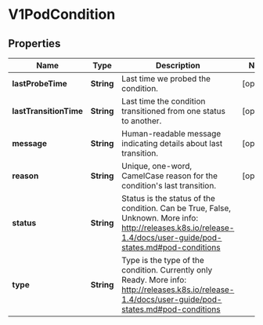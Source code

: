 
# V1PodCondition

## Properties
Name | Type | Description | Notes
------------ | ------------- | ------------- | -------------
**lastProbeTime** | **String** | Last time we probed the condition. |  [optional]
**lastTransitionTime** | **String** | Last time the condition transitioned from one status to another. |  [optional]
**message** | **String** | Human-readable message indicating details about last transition. |  [optional]
**reason** | **String** | Unique, one-word, CamelCase reason for the condition&#39;s last transition. |  [optional]
**status** | **String** | Status is the status of the condition. Can be True, False, Unknown. More info: http://releases.k8s.io/release-1.4/docs/user-guide/pod-states.md#pod-conditions | 
**type** | **String** | Type is the type of the condition. Currently only Ready. More info: http://releases.k8s.io/release-1.4/docs/user-guide/pod-states.md#pod-conditions | 



